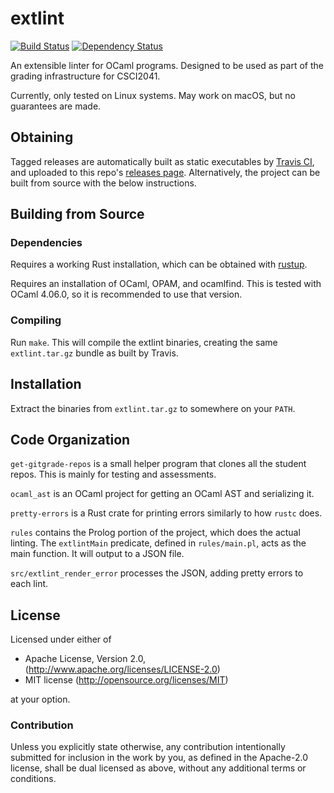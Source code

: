 # extlint

[![Build Status](https://travis-ci.org/remexre/extlint.svg?branch=master)](https://travis-ci.org/remexre/extlint)
[![Dependency Status](https://deps.rs/repo/github/remexre/extlint/status.svg)](https://deps.rs/repo/github/remexre/extlint)

An extensible linter for OCaml programs.
Designed to be used as part of the grading infrastructure for CSCI2041.

Currently, only tested on Linux systems.
May work on macOS, but no guarantees are made.

## Obtaining

Tagged releases are automatically built as static executables by [Travis CI](https://travis-ci.org/remexre/extlint), and uploaded to this repo's [releases page](https://github.com/remexre/extlint/releases).
Alternatively, the project can be built from source with the below instructions.

## Building from Source

### Dependencies

Requires a working Rust installation, which can be obtained with [rustup](https://rustup.rs/).

Requires an installation of OCaml, OPAM, and ocamlfind.
This is tested with OCaml 4.06.0, so it is recommended to use that version.

### Compiling

Run `make`.
This will compile the extlint binaries, creating the same `extlint.tar.gz` bundle as built by Travis.

## Installation

Extract the binaries from `extlint.tar.gz` to somewhere on your `PATH`.

## Code Organization

`get-gitgrade-repos` is a small helper program that clones all the student repos.
This is mainly for testing and assessments.

`ocaml_ast` is an OCaml project for getting an OCaml AST and serializing it.

`pretty-errors` is a Rust crate for printing errors similarly to how `rustc` does.

`rules` contains the Prolog portion of the project, which does the actual linting.
The `extlintMain` predicate, defined in `rules/main.pl`, acts as the main function.
It will output to a JSON file.

`src/extlint_render_error` processes the JSON, adding pretty errors to each lint.

## License

Licensed under either of

 * Apache License, Version 2.0, (http://www.apache.org/licenses/LICENSE-2.0)
 * MIT license (http://opensource.org/licenses/MIT)

at your option.

### Contribution

Unless you explicitly state otherwise, any contribution intentionally submitted for inclusion in the work by you, as defined in the Apache-2.0 license, shall be dual licensed as above, without any additional terms or conditions.
